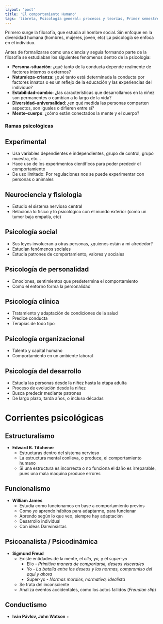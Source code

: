 ```yaml
---
layout: 'post'
title: 'El comportamiento Humano'
tags: 'libreta, Psicología general: procesos y teorías, Primer semestre'
---
```



Primero surge la filosofía, que estudia al hombre social. Sin enfoque en la diversidad humana (hombres, mujeres, joven, etc) La psicología se enfoca en el individuo.

Antes de formalizarse como una ciencia y seguía formando parte de la filosofía se estudiaban los siguientes fenómenos dentro de la psicología:


* **Persona-situación**: ¿qué tanto de la conducta depende realmente de factores internos o externos?
* **Naturaleza-crianza**: ¿qué tanto está determinada la conducta por factores innatos o es un reflejo de la educación y las experiencias del individuo?
* **Estabilidad-cambio**: ¿las características que desarrollamos en la niñez son permanentes o cambian a lo largo de la vida?
* **Diversidad–universalidad**: ¿en qué medida las personas comparten aspectos, son iguales o difieren entre sí?
* **Mente–cuerpo**: ¿cómo están conectados la mente y el cuerpo?

### Ramas psicológicas 

## Experimental

* Usa variables dependientes e independientes, grupo de control, grupo muestra, etc...
* Hace uso de los experimentos científicos para poder predecir el comportamiento
* De uso limitado: Por regulaciones nos se puede experimentar con personas o animales

## Neurociencia y fisiología

* Estudio el sistema nervioso central
* Relaciona lo físico y lo psicológico con el mundo exterior (como un tumor baja empatía, etc)

## Psicología social

* Sus leyes involucran a otras personas, ¿quienes están a mi alrededor?
* Estudian fenómenos sociales
* Estudia patrones de comportamiento, valores y sociales

## Psicología de personalidad

* Emociones, sentimientos que predetermina el comportamiento
* Como el entorno forma la personalidad

## Psicología clínica

* Tratamiento y adaptación de condiciones de la salud
* Predice conducta
* Terapias de todo tipo

## Psicología organizacional

* Talento y capital humano
* Comportamiento en un ambiente laboral

## Psicología del desarrollo

* Estudia las personas desde la niñez hasta la etapa adulta
* Proceso de evolución desde la niñez
* Busca predecir mediante patrones
* De largo plazo, tarda años, o incluso décadas

# Corrientes psicológicas

## Estructuralismo

* __Edward B. Titchener__
	+ Estructuras dentro del sistema nervioso
	+ La estructura mental conlleva, o produce, el comportamiento humano
	+ Si una estructura es incorrecta o no funciona el daño es irreparable, pues una mala maquina produce errores

## Funcionalismo

* __William James__
	+ Estudia como funcionamos en base a comportamiento previos
	+ Como *yo* aprendo hábitos para adaptarme, para funcionar
	+ Aprendo según lo que veo, siempre hay adaptación
	+ Desarrollo individual
	+ Con ideas Darwinsistas
 
## Psicoanalista / Psicodinámica

* __Sigmund Freud__
	+ Existe entidades de la mente, el *ello, yo,* y el *super-yo*
		+ Ello - *Primitiva manera de comportarse, deseos viscerales*
		+ Yo - *La batalla entre los deseos y las normas, compromiso del aquí y ahora*
		+ Super-yo - *Normas morales, normativa, idealista*
	+ Se trata del inconsciente
	+ Analiza eventos accidentales, como los actos fallidos (*Freudian slip*)
 
## Conductismo

* __Iván Pávlov, John Watson__
	+ 


































